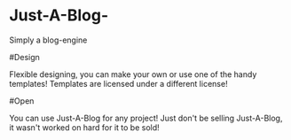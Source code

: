 # Just-A-Blog-
Simply a blog-engine 

#Design

Flexible designing, you can make your own or use one of the handy templates!
Templates are licensed under a different license!

#Open

You can use Just-A-Blog for any project! Just don't be selling Just-A-Blog, it wasn't worked on hard for it to be sold!


